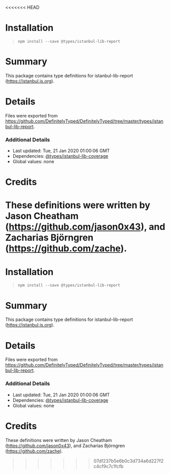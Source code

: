 <<<<<<< HEAD
# Installation
> `npm install --save @types/istanbul-lib-report`

# Summary
This package contains type definitions for istanbul-lib-report (https://istanbul.js.org).

# Details
Files were exported from https://github.com/DefinitelyTyped/DefinitelyTyped/tree/master/types/istanbul-lib-report.

### Additional Details
 * Last updated: Tue, 21 Jan 2020 01:00:06 GMT
 * Dependencies: [@types/istanbul-lib-coverage](https://npmjs.com/package/@types/istanbul-lib-coverage)
 * Global values: none

# Credits
These definitions were written by Jason Cheatham (https://github.com/jason0x43), and Zacharias Björngren (https://github.com/zache).
=======
# Installation
> `npm install --save @types/istanbul-lib-report`

# Summary
This package contains type definitions for istanbul-lib-report (https://istanbul.js.org).

# Details
Files were exported from https://github.com/DefinitelyTyped/DefinitelyTyped/tree/master/types/istanbul-lib-report.

### Additional Details
 * Last updated: Tue, 21 Jan 2020 01:00:06 GMT
 * Dependencies: [@types/istanbul-lib-coverage](https://npmjs.com/package/@types/istanbul-lib-coverage)
 * Global values: none

# Credits
These definitions were written by Jason Cheatham (https://github.com/jason0x43), and Zacharias Björngren (https://github.com/zache).
>>>>>>> 07df237b5e6b0c3d734a6d227f2c4cf9c7c1fcfb
